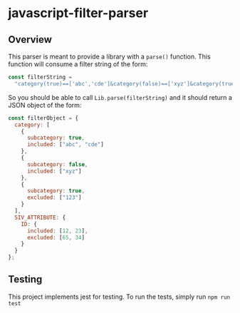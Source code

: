 # javascript-filter-parser

## Overview

This parser is meant to provide a library with a `parse()` function. This function will consume a filter string of the form:

```js
const filterString =
  "category(true)==['abc','cde']&category(false)==['xyz']&category(true)!=['123']&SIV_ATTRIBUTE(id)==[12,23]&SIV_ATTRIBUTE(id)!=[65,34]";
```

So you should be able to call `Lib.parse(filterString)` and it should return a JSON object of the form:

```js
const filterObject = {
  category: [
    {
      subcategory: true,
      included: ["abc", "cde"]
    },
    {
      subcategory: false,
      included: ["xyz"]
    },
    {
      subcategory: true,
      excluded: ["123"]
    }
  ],
  SIV_ATTRIBUTE: {
    ID: {
      included: [12, 23],
      excluded: [65, 34]
    }
  }
};
```

## Testing

This project implements jest for testing. To run the tests, simply run `npm run test`
